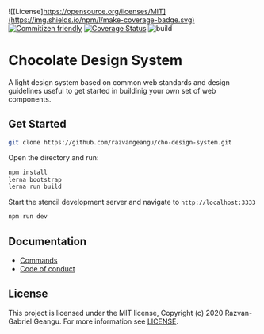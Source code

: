 ![[License]https://opensource.org/licenses/MIT](https://img.shields.io/npm/l/make-coverage-badge.svg) [![Commitizen friendly](https://img.shields.io/badge/commitizen-friendly-brightgreen.svg)](http://commitizen.github.io/cz-cli/) [![Coverage Status](https://coveralls.io/repos/github/razvangeangu/cho-design-system/badge.svg?branch=master&t=PGI2iS&kill_cache=1)](https://coveralls.io/github/razvangeangu/cho-design-system?branch=master) ![build](https://github.com/razvangeangu/cho-design-system/workflows/CI/badge.svg?branch=master)

# Chocolate Design System

A light design system based on common web standards and design guidelines useful to get started in buildinig your own set of web components.

## Get Started

```sh
git clone https://github.com/razvangeangu/cho-design-system.git
```

Open the directory and run:

```sh
npm install
lerna bootstrap
lerna run build
```

Start the stencil development server and navigate to `http://localhost:3333`

```sh
npm run dev
```

## Documentation

- [Commands](docs/commands.md)
- [Code of conduct](CODE_OF_CONDUCT.md)

## License

This project is licensed under the MIT license, Copyright (c) 2020 Razvan-Gabriel Geangu. For more information see [LICENSE](LICENSE).
